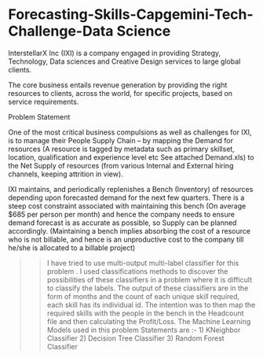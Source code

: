 # Forecasting-Skills-Capgemini-Tech-Challenge-Data Science

InterstellarX Inc (IXI) is a company engaged in providing Strategy, Technology, Data sciences and Creative Design services to large global clients.

The core business entails revenue generation by providing the right resources to clients, across the world, for specific projects, based on service requirements.

Problem Statement

One of the most critical business compulsions as well as challenges for IXI, is to manage their People Supply Chain – by mapping the Demand for resources (A resource is tagged by metadata such as primary skillset, location, qualification and experience level etc See attached Demand.xls) to the Net Supply of resources (from various Internal and External hiring channels, keeping attrition in view).

IXI maintains, and periodically replenishes a Bench (Inventory) of resources depending upon forecasted demand for the next few quarters. There is a steep cost constraint associated with maintaining this bench (On average $685 per person per month) and hence the company needs to ensure demand forecast is as accurate as possible, so Supply can be planned accordingly. (Maintaining a bench implies absorbing the cost of a resource who is not billable, and hence is an unproductive cost to the company till he/she is allocated to a billable project)

>>I have tried to use multi-output multi-label classifier for this problem .
>> I used classifications methods to discover the possibilities of these classifiers in a problem where it is difficult to classify the labels.
>> The output of these classifiers are in the form of months and the count of each unique skill required, each skill has its individual id.
>> The intention was to then map the required skills with the people in the bench in the Headcount file and then calculating the Profit/Loss.
>> The Machine Learning Models used in this problem Statements are :-
    1) KNeighbor Classifier
    2) Decision Tree Classifier
    3) Random Forest Classifier
    


